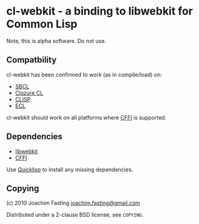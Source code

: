 # cl-webkit - a binding to libwebkit for Common Lisp
Note, this is alpha software. Do not use.

## Compatbility
cl-webkit has been confirmed to work (as in compile/load) on:

* [SBCL](http://www.sbcl.org/)
* [Clozure CL](http://ccl.clozure.com/)
* [CLISP](http://clisp.sourceforge.net/)
* [ECL](http://sourceforge.net/projects/ecls/)

cl-webkit should work on all platforms where [CFFI] is supported.

[CFFI]: http://common-lisp.net/projects/cffi/

## Dependencies
* [libwebkit](http://webkitgtk.org/)
* [CFFI]

Use [Quicklisp] to install any missing dependencies.

[Quicklisp]: http://www.quicklisp.org/

## Copying
(c) 2010 Joachim Fasting <joachim.fasting@gmail.com>

Distributed under a 2-clause BSD license, see `COPYING`.
